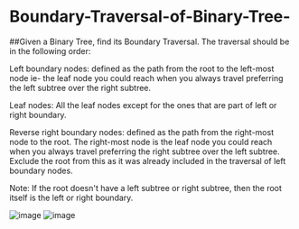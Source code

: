 # Boundary-Traversal-of-Binary-Tree-


##Given a Binary Tree, find its Boundary Traversal. The traversal should be in the following order:

Left boundary nodes: defined as the path from the root to the left-most node ie- the leaf node you could reach when you always travel preferring the left subtree over the right subtree. 

Leaf nodes: All the leaf nodes except for the ones that are part of left or right boundary. 

Reverse right boundary nodes: defined as the path from the right-most node to the root. The right-most node is the leaf node you could reach when you always travel preferring the right subtree over the left subtree. Exclude the root from this as it was already included in the traversal of left boundary nodes.

Note: If the root doesn't have a left subtree or right subtree, then the root itself is the left or right boundary.

![image](https://user-images.githubusercontent.com/95952114/145758289-db9e977c-05ec-4501-b365-bdbf73db1107.png) ![image](https://user-images.githubusercontent.com/95952114/145758434-772034b8-42b8-4fac-a467-80dcb25ed31b.png)

